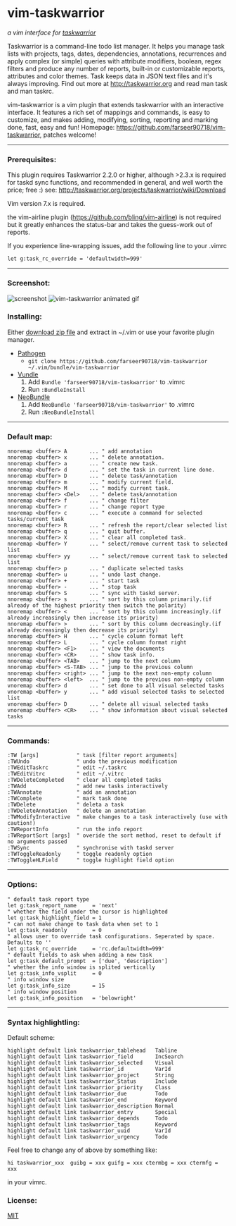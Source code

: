 vim-taskwarrior
===============

_a vim interface for [taskwarrior](http://taskwarrior.org)_

Taskwarrior is a command-line todo list manager. It helps you manage task lists
with projects, tags, dates, dependencies, annotations, recurrences and apply
complex (or simple) queries with attribute modifiers, boolean, regex filters
and produce any number of reports, built-in or customizable reports, attributes
and color themes. Task keeps data in JSON text files and it's always improving.
Find out more at http://taskwarrior.org and read man task and man taskrc.

vim-taskwarrior is a vim plugin that extends taskwarrior with an interactive
interface. It features a rich set of mappings and commands, is easy to customize,
and makes adding, modifying, sorting, reporting and marking done, fast, easy and fun!
Homepage: https://github.com/farseer90718/vim-taskwarrior, patches welcome!

----

### Prerequisites:

This plugin requires Taskwarrior 2.2.0 or higher, although >2.3.x is required
for taskd sync functions, and recommended in general, and well worth the price;
free :)
see: http://taskwarrior.org/projects/taskwarrior/wiki/Download

Vim version 7.x is required.

the vim-airline plugin (https://github.com/bling/vim-airline) is not required
but it greatly enhances the status-bar and takes the guess-work out of reports.

If you experience line-wrapping issues, add the following line to your .vimrc

```
let g:task_rc_override = 'defaultwidth=999'
```

----

### Screenshot:

![screenshot](https://raw.github.com/farseer90718/vim-taskwarrior/master/screenshot.png)
![vim-taskwarrior animated gif](http://taskwarrior.org/attachments/download/655/20131110_002753.gif)

### Installing:

Either [download zip file](https://github.com/farseer90718/vim-taskwarrior/archive/master.zip)
and extract in ~/.vim or use your favorite plugin manager.

- [Pathogen](https://github.com/tpope/vim-pathogen)
    - `git clone https://github.com/farseer90718/vim-taskwarrior ~/.vim/bundle/vim-taskwarrior`
- [Vundle](https://github.com/gmarik/vundle)
    1. Add `Bundle 'farseer90718/vim-taskwarrior'` to .vimrc
    2. Run `:BundleInstall`
- [NeoBundle](https://github.com/Shougo/neobundle.vim)
    1. Add `NeoBundle 'farseer90718/vim-taskwarrior'` to .vimrc
    2. Run `:NeoBundleInstall`

----

### Default map:

```vim
nnoremap <buffer> A       ... " add annotation
nnoremap <buffer> x       ... " delete annotation.
nnoremap <buffer> a       ... " create new task.
nnoremap <buffer> d       ... " set the task in current line done.
nnoremap <buffer> D       ... " delete task/annotation
nnoremap <buffer> m       ... " modify current field.
nnoremap <buffer> M       ... " modify current task.
nnoremap <buffer> <Del>   ... " delete task/annotation
nnoremap <buffer> f       ... " change filter
nnoremap <buffer> r       ... " change report type
nnoremap <buffer> c       ... " execute a command for selected tasks/current task
nnoremap <buffer> R       ... " refresh the report/clear selected list
nnoremap <buffer> q       ... " quit buffer.
nnoremap <buffer> X       ... " clear all completed task.
nnoremap <buffer> Y       ... " select/remove current task to selected list
nnoremap <buffer> yy      ... " select/remove current task to selected list
nnoremap <buffer> p       ... " duplicate selected tasks
nnoremap <buffer> u       ... " undo last change.
nnoremap <buffer> +       ... " start task
nnoremap <buffer> -       ... " stop task
nnoremap <buffer> S       ... " sync with taskd server.
nnoremap <buffer> s       ... " sort by this column primarily.(if already of the highest priority then switch the polarity)
nnoremap <buffer> <       ... " sort by this column increasingly.(if already increasingly then increase its priority)
nnoremap <buffer> >       ... " sort by this column decreasingly.(if already decreasingly then decrease its priority)
nnoremap <buffer> H       ... " cycle column format left
nnoremap <buffer> L       ... " cycle column format right
nnoremap <buffer> <F1>    ... " view the documents
nnoremap <buffer> <CR>    ... " show task info.
nnoremap <buffer> <TAB>   ... " jump to the next column
nnoremap <buffer> <S-TAB> ... " jump to the previous column
nnoremap <buffer> <right> ... " jump to the next non-empty column
nnoremap <buffer> <left>  ... " jump to the previous non-empty column
vnoremap <buffer> d       ... " set done to all visual selected tasks
vnoremap <buffer> y       ... " add visual selected tasks to selected list
vnoremap <buffer> D       ... " delete all visual selected tasks
vnoremap <buffer> <CR>    ... " show information about visual selected tasks

```
----

### Commands:

```vim
:TW [args]            " task [filter report arguments]
:TWUndo               " undo the previous modification
:TWEditTaskrc         " edit ~/.taskrc
:TWEditVitrc          " edit ~/.vitrc
:TWDeleteCompleted    " clear all completed tasks
:TWAdd                " add new tasks interactively
:TWAnnotate           " add an annotation
:TWComplete           " mark task done
:TWDelete             " deleta a task
:TWDeleteAnnotation   " delete an annotation
:TWModifyInteractive  " make changes to a task interactively (use with caution!)
:TWReportInfo         " run the info report
:TWReportSort [args]  " overide the sort method, reset to default if no arguments passed
:TWSync               " synchronise with taskd server
:TWToggleReadonly     " toggle readonly option
:TWToggleHLField      " toggle highlight field option

```
----

### Options:

```vim
" default task report type
let g:task_report_name     = 'next'
" whether the field under the cursor is highlighted
let g:task_highlight_field = 1
" can not make change to task data when set to 1
let g:task_readonly        = 0
" allows user to override task configurations. Seperated by space. Defaults to ''
let g:task_rc_override     = 'rc.defaultwidth=999'
" default fields to ask when adding a new task
let g:task_default_prompt  = ['due', 'description']
" whether the info window is splited vertically
let g:task_info_vsplit     = 0
" info window size
let g:task_info_size       = 15
" info window position
let g:task_info_position   = 'belowright'
```
----

### Syntax highlightling:

Default scheme:

```vim
highlight default link taskwarrior_tablehead   Tabline
highlight default link taskwarrior_field       IncSearch
highlight default link taskwarrior_selected    Visual
highlight default link taskwarrior_id          VarId
highlight default link taskwarrior_project     String
highlight default link taskwarrior_Status      Include
highlight default link taskwarrior_priority    Class
highlight default link taskwarrior_due         Todo
highlight default link taskwarrior_end         Keyword
highlight default link taskwarrior_description Normal
highlight default link taskwarrior_entry       Special
highlight default link taskwarrior_depends     Todo
highlight default link taskwarrior_tags        Keyword
highlight default link taskwarrior_uuid        VarId
highlight default link taskwarrior_urgency     Todo
```

Feel free to change any of above by something like:

```vim
hi taskwarrior_xxx  guibg = xxx guifg = xxx ctermbg = xxx ctermfg = xxx
```

in your vimrc.

### License:

[MIT](https://raw.github.com/farseer90718/vim-taskwarrior/master/LICENSE.txt)

